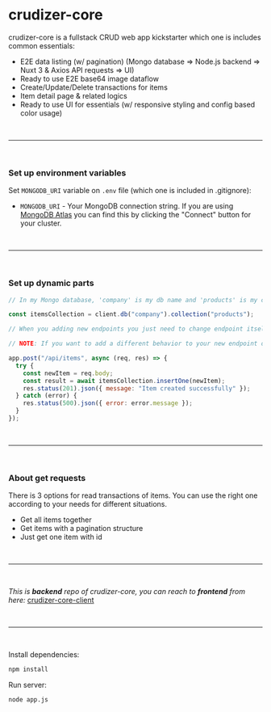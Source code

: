 # crudizer-core

crudizer-core is a fullstack CRUD web app kickstarter which one is includes common essentials:

- E2E data listing (w/ pagination) (Mongo database => Node.js backend => Nuxt 3 & Axios API requests => UI)
- Ready to use E2E base64 image dataflow
- Create/Update/Delete transactions for items
- Item detail page & related logics
- Ready to use UI for essentials (w/ responsive styling and config based color usage)

<br>
<hr>
<br>

### Set up environment variables

Set `MONGODB_URI` variable on `.env` file (which one is included in .gitignore):

- `MONGODB_URI` - Your MongoDB connection string. If you are using [MongoDB Atlas](https://mongodb.com/atlas) you can find this by clicking the "Connect" button for your cluster.

<br>
<hr>
<br>

### Set up dynamic parts

```js
// In my Mongo database, 'company' is my db name and 'products' is my collection name. You should update that parts with your db and collection namings.

const itemsCollection = client.db("company").collection("products");
```

```js
// When you adding new endpoints you just need to change endpoint itself ("/api/items") and itemsCollection value.

// NOTE: If you want to add a different behavior to your new endpoint of course you should change other things

app.post("/api/items", async (req, res) => {
  try {
    const newItem = req.body;
    const result = await itemsCollection.insertOne(newItem);
    res.status(201).json({ message: "Item created successfully" });
  } catch (error) {
    res.status(500).json({ error: error.message });
  }
});
```

<br>
<hr>
<br>

### About get requests

There is 3 options for read transactions of items. You can use the right one according to your needs for different situations.

- Get all items together
- Get items with a pagination structure
- Just get one item with id

<br>
<hr>
<br>

_This is **backend** repo of crudizer-core, you can reach to **frontend** from here:_ [crudizer-core-client](https://github.com/SerhatPolat/crudizer-core-client)

<br>
<hr>
<br>

Install dependencies:

```bash
npm install
```

Run server:

```bash
node app.js
```
